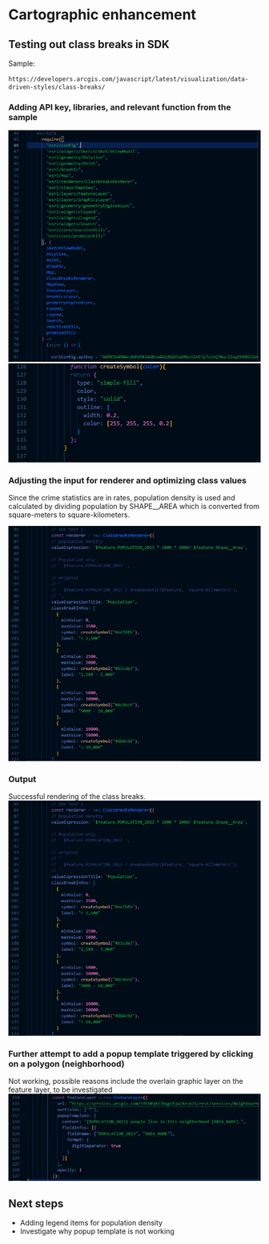 # Cartographic enhancement

## Testing out class breaks in SDK
Sample:
```
https://developers.arcgis.com/javascript/latest/visualization/data-driven-styles/class-breaks/
```

### Adding API key, libraries, and relevant function from the sample 

![API key code](11_16.png "API key insert")
![createSymbol function](11_17.png "createSymbol function")

### Adjusting the input for renderer and optimizing class values
Since the crime statistics are in rates, population density is used and calculated by dividing population by SHAPE__AREA 
which is converted from square-meters to square-kilometers.

![API key code](11_18.png "API key insert")

### Output
Successful rendering of the class breaks.
![SDK rendered](11_18.png "SDK rendered")


### Further attempt to add a popup template triggered by clicking on a polygon (neighborhood)
Not working, possible reasons include the overlain graphic layer on the feature layer, to be investigated
![Failed popup template](11_19.png "Failed popup template")

## Next steps
- Adding legend items for population density
- Investigate why popup template is not working
